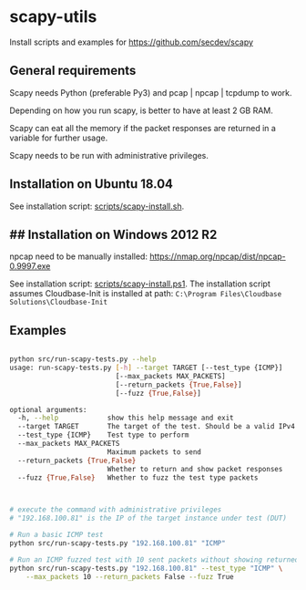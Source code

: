 # scapy-utils
Install scripts and examples for https://github.com/secdev/scapy

## General requirements

Scapy needs Python (preferable Py3) and pcap | npcap | tcpdump to work.

Depending on how you run scapy, is better to have at least 2 GB RAM.

Scapy can eat all the memory if the packet responses are returned in a variable for further usage.

Scapy needs to be run with administrative privileges.

## Installation on Ubuntu 18.04

See installation script: [scripts/scapy-install.sh](scripts/scapy-install.sh).


## ## Installation on Windows 2012 R2
npcap need to be manually installed: https://nmap.org/npcap/dist/npcap-0.9997.exe

See installation script: [scripts/scapy-install.ps1](scripts/scapy-install.ps1).
The installation script assumes Cloudbase-Init is installed at path: `C:\Program Files\Cloudbase Solutions\Cloudbase-Init`

## Examples

```bash

python src/run-scapy-tests.py --help
usage: run-scapy-tests.py [-h] --target TARGET [--test_type {ICMP}]
                          [--max_packets MAX_PACKETS]
                          [--return_packets {True,False}]
                          [--fuzz {True,False}]

optional arguments:
  -h, --help            show this help message and exit
  --target TARGET       The target of the test. Should be a valid IPv4 address
  --test_type {ICMP}    Test type to perform
  --max_packets MAX_PACKETS
                        Maximum packets to send
  --return_packets {True,False}
                        Whether to return and show packet responses
  --fuzz {True,False}   Whether to fuzz the test type packets



# execute the command with administrative privileges
# "192.168.100.81" is the IP of the target instance under test (DUT)

# Run a basic ICMP test
python src/run-scapy-tests.py "192.168.100.81" "ICMP"

# Run an ICMP fuzzed test with 10 sent packets without showing returned packets
python src/run-scapy-tests.py "192.168.100.81" --test_type "ICMP" \
    --max_packets 10 --return_packets False --fuzz True

```

